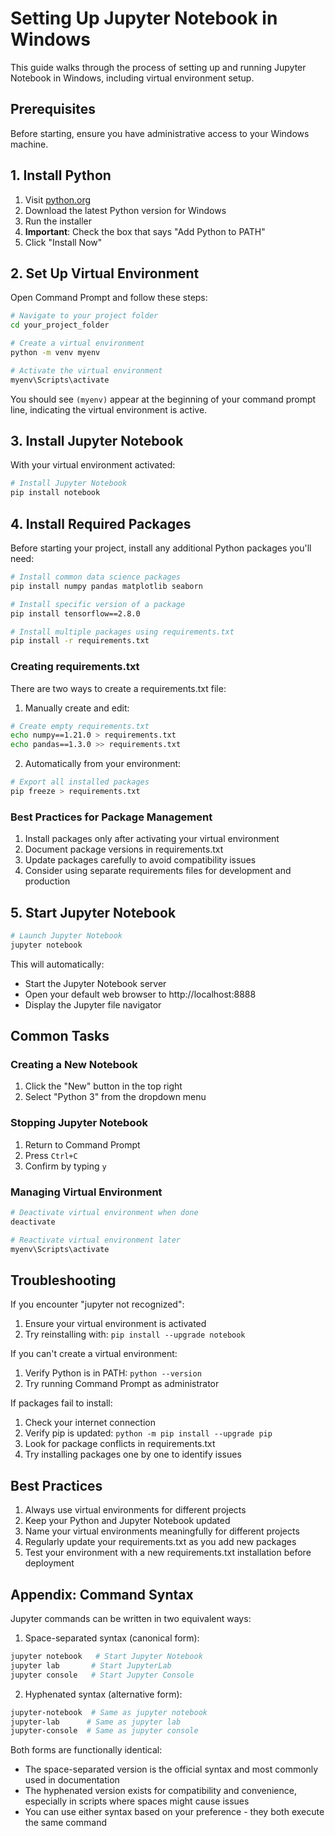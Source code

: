 # Setting Up Jupyter Notebook in Windows

This guide walks through the process of setting up and running Jupyter Notebook in Windows, including virtual environment setup.

## Prerequisites

Before starting, ensure you have administrative access to your Windows machine.

## 1. Install Python

1. Visit [python.org](https://www.python.org/downloads/)
2. Download the latest Python version for Windows
3. Run the installer
4. **Important**: Check the box that says "Add Python to PATH"
5. Click "Install Now"

## 2. Set Up Virtual Environment

Open Command Prompt and follow these steps:

```bash
# Navigate to your project folder
cd your_project_folder

# Create a virtual environment
python -m venv myenv

# Activate the virtual environment
myenv\Scripts\activate
```

You should see `(myenv)` appear at the beginning of your command prompt line, indicating the virtual environment is active.

## 3. Install Jupyter Notebook

With your virtual environment activated:

```bash
# Install Jupyter Notebook
pip install notebook
```

## 4. Install Required Packages

Before starting your project, install any additional Python packages you'll need:

```bash
# Install common data science packages
pip install numpy pandas matplotlib seaborn

# Install specific version of a package
pip install tensorflow==2.8.0

# Install multiple packages using requirements.txt
pip install -r requirements.txt
```

### Creating requirements.txt

There are two ways to create a requirements.txt file:

1. Manually create and edit:
```bash
# Create empty requirements.txt
echo numpy==1.21.0 > requirements.txt
echo pandas==1.3.0 >> requirements.txt
```

2. Automatically from your environment:
```bash
# Export all installed packages
pip freeze > requirements.txt
```

### Best Practices for Package Management

1. Install packages only after activating your virtual environment
2. Document package versions in requirements.txt
3. Update packages carefully to avoid compatibility issues
4. Consider using separate requirements files for development and production

## 5. Start Jupyter Notebook

```bash
# Launch Jupyter Notebook
jupyter notebook
```

This will automatically:
- Start the Jupyter Notebook server
- Open your default web browser to http://localhost:8888
- Display the Jupyter file navigator

## Common Tasks

### Creating a New Notebook
1. Click the "New" button in the top right
2. Select "Python 3" from the dropdown menu

### Stopping Jupyter Notebook
1. Return to Command Prompt
2. Press `Ctrl+C`
3. Confirm by typing `y`

### Managing Virtual Environment
```bash
# Deactivate virtual environment when done
deactivate

# Reactivate virtual environment later
myenv\Scripts\activate
```

## Troubleshooting

If you encounter "jupyter not recognized":
1. Ensure your virtual environment is activated
2. Try reinstalling with: `pip install --upgrade notebook`

If you can't create a virtual environment:
1. Verify Python is in PATH: `python --version`
2. Try running Command Prompt as administrator

If packages fail to install:
1. Check your internet connection
2. Verify pip is updated: `python -m pip install --upgrade pip`
3. Look for package conflicts in requirements.txt
4. Try installing packages one by one to identify issues

## Best Practices

1. Always use virtual environments for different projects
2. Keep your Python and Jupyter Notebook updated
3. Name your virtual environments meaningfully for different projects
4. Regularly update your requirements.txt as you add new packages
5. Test your environment with a new requirements.txt installation before deployment

## Appendix: Command Syntax

Jupyter commands can be written in two equivalent ways:

1. Space-separated syntax (canonical form):
```bash
jupyter notebook   # Start Jupyter Notebook
jupyter lab       # Start JupyterLab
jupyter console   # Start Jupyter Console
```

2. Hyphenated syntax (alternative form):
```bash
jupyter-notebook  # Same as jupyter notebook
jupyter-lab      # Same as jupyter lab
jupyter-console  # Same as jupyter console
```

Both forms are functionally identical:
- The space-separated version is the official syntax and most commonly used in documentation
- The hyphenated version exists for compatibility and convenience, especially in scripts where spaces might cause issues
- You can use either syntax based on your preference - they both execute the same command

